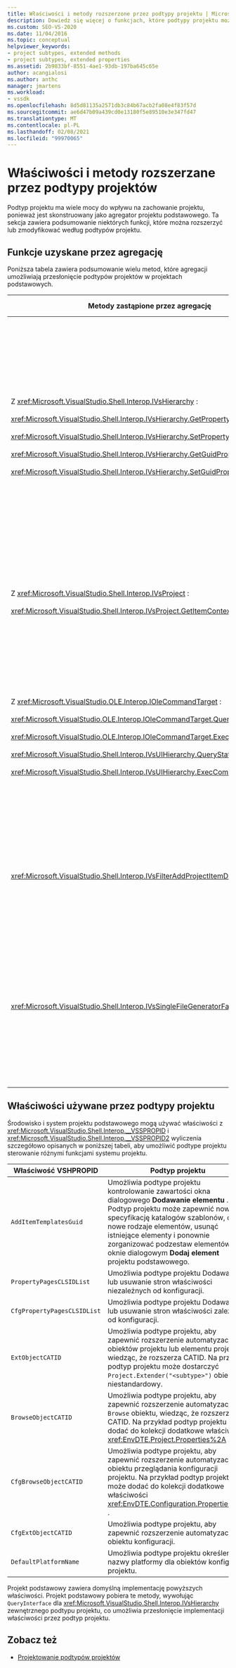 ```yaml
---
title: Właściwości i metody rozszerzone przez podtypy projektu | Microsoft Docs
description: Dowiedz się więcej o funkcjach, które podtypy projektu można zwiększyć lub zmodyfikować, co pozwala dostosować zachowanie systemów projektu programu Visual Studio.
ms.custom: SEO-VS-2020
ms.date: 11/04/2016
ms.topic: conceptual
helpviewer_keywords:
- project subtypes, extended methods
- project subtypes, extended properties
ms.assetid: 2b9833bf-8551-4ae1-93db-197ba645c65e
author: acangialosi
ms.author: anthc
manager: jmartens
ms.workload:
- vssdk
ms.openlocfilehash: 8d5d81135a2571db3c84b67acb2fa08e4f83f57d
ms.sourcegitcommit: ae6d47b09a439cd0e13180f5e89510e3e347fd47
ms.translationtype: MT
ms.contentlocale: pl-PL
ms.lasthandoff: 02/08/2021
ms.locfileid: "99970065"
---
```

# <a name="properties-and-methods-extended-by-project-subtypes"></a>Właściwości i metody rozszerzane przez podtypy projektów
Podtyp projektu ma wiele mocy do wpływu na zachowanie projektu, ponieważ jest skonstruowany jako agregator projektu podstawowego. Ta sekcja zawiera podsumowanie niektórych funkcji, które można rozszerzyć lub zmodyfikować według podtypów projektu.

## <a name="features-gained-by-aggregation"></a>Funkcje uzyskane przez agregację
 Poniższa tabela zawiera podsumowanie wielu metod, które agregacji umożliwiają przesłonięcie podtypów projektów w projektach podstawowych.

|Metody zastąpione przez agregację|Podtyp projektu|
|---------------------------------------|---------------------|
|Z <xref:Microsoft.VisualStudio.Shell.Interop.IVsHierarchy> :<br /><br /> <xref:Microsoft.VisualStudio.Shell.Interop.IVsHierarchy.GetProperty%2A><br /><br /> <xref:Microsoft.VisualStudio.Shell.Interop.IVsHierarchy.SetProperty%2A><br /><br /> <xref:Microsoft.VisualStudio.Shell.Interop.IVsHierarchy.GetGuidProperty%2A><br /><br /> <xref:Microsoft.VisualStudio.Shell.Interop.IVsHierarchy.SetGuidProperty%2A>|Włącza podtyp projektu do<br /><br /> -Zmień podpis i ikonę węzła projektu.<br />— Całkowicie Przesłoń `Browse` obiekt projektu.<br />— Określ, czy można zmienić nazwę projektu.<br />— Określ kolejność sortowania.<br />-Kontrola kontekstu użytkownika w celu zapewnienia dynamicznej pomocy.|
|Z <xref:Microsoft.VisualStudio.Shell.Interop.IVsProject> :<br /><br /> <xref:Microsoft.VisualStudio.Shell.Interop.IVsProject.GetItemContext%2A>|Włącza podtyp projektu do kontrolowania, jakie usługi kontekstowe są udostępniane projektantom i edytorom.|
|Z <xref:Microsoft.VisualStudio.OLE.Interop.IOleCommandTarget> :<br /><br /> <xref:Microsoft.VisualStudio.OLE.Interop.IOleCommandTarget.QueryStatus%2A><br /><br /> <xref:Microsoft.VisualStudio.OLE.Interop.IOleCommandTarget.Exec%2A><br /><br /> <xref:Microsoft.VisualStudio.Shell.Interop.IVsUIHierarchy.QueryStatusCommand%2A><br /><br /> <xref:Microsoft.VisualStudio.Shell.Interop.IVsUIHierarchy.ExecCommand%2A>|Włącza podtyp projektu do<br /><br /> — Uczestnictwo w kierowaniu poleceń dla poleceń projektu.<br />-Dodawanie, usuwanie lub wyłączanie obu poleceń otoczenia projektu i Eksplorator rozwiązań aktywnych poleceń.|
|<xref:Microsoft.VisualStudio.Shell.Interop.IVsFilterAddProjectItemDlg2>|Włącza podtype projektu do filtrowania zawartości widocznej dla użytkownika w oknie dialogowym **Dodaj nowy element** .|
|<xref:Microsoft.VisualStudio.Shell.Interop.IVsSingleFileGeneratorFactory>|Włącza podtyp projektu do<br /><br /> -Określ domyślny Generator przyznany przez rozszerzenie pliku.<br />-Mapuje nazwę generatora czytelnego przez człowieka na obiekt COM.|

## <a name="properties-used-by-project-subtypes"></a>Właściwości używane przez podtypy projektu
 Środowisko i system projektu podstawowego mogą używać właściwości z <xref:Microsoft.VisualStudio.Shell.Interop.__VSSPROPID> i <xref:Microsoft.VisualStudio.Shell.Interop.__VSSPROPID2> wyliczenia szczegółowo opisanych w poniższej tabeli, aby umożliwić podtype projektu sterowanie różnymi funkcjami systemu projektu.

|Właściwość VSHPROPID|Podtyp projektu|
|------------------------|---------------------|
|`AddItemTemplatesGuid`|Umożliwia podtype projektu kontrolowanie zawartości okna dialogowego **Dodawanie elementu** . Podtyp projektu może zapewnić nową specyfikację katalogów szablonów, dodać nowe rodzaje elementów, usunąć istniejące elementy i ponownie zorganizować podzestaw elementów w oknie dialogowym **Dodaj element** projektu podstawowego.|
|`PropertyPagesCLSIDList`|Umożliwia podtype projektu Dodawanie lub usuwanie stron właściwości niezależnych od konfiguracji.|
|`CfgPropertyPagesCLSIDList`|Umożliwia podtype projektu Dodawanie lub usuwanie stron właściwości zależnych od konfiguracji.|
|`ExtObjectCATID`|Umożliwia podtype projektu, aby zapewnić rozszerzenie automatyzacji dla obiektów projektu lub elementu projektu, wiedząc, że rozszerza CATID. Na przykład podtyp projektu może dostarczyć `Project.Extender("<subtype>")` obiekt niestandardowy.|
|`BrowseObjectCATID`|Umożliwia podtype projektu, aby zapewnić rozszerzenie automatyzacji dla `Browse` obiektu, wiedząc, że rozszerza CATID. Na przykład podtyp projektu może dodać do kolekcji dodatkowe właściwości <xref:EnvDTE.Project.Properties%2A> .|
|`CfgBrowseObjectCATID`|Umożliwia podtype projektu, aby zapewnić rozszerzenie automatyzacji dla obiektu przeglądania konfiguracji projektu. Na przykład podtyp projektu może dodać do kolekcji dodatkowe właściwości <xref:EnvDTE.Configuration.Properties%2A> .|
|`CfgExtObjectCATID`|Umożliwia podtype projektu, aby zapewnić rozszerzenie automatyzacji dla obiektu konfiguracji.|
|`DefaultPlatformName`|Umożliwia podtype projektu określenie nazwy platformy dla obiektów konfiguracji projektu.|

 Projekt podstawowy zawiera domyślną implementację powyższych właściwości. Projekt podstawowy pobiera te metody, wywołując `QueryInterface` dla <xref:Microsoft.VisualStudio.Shell.Interop.IVsHierarchy> zewnętrznego podtypu projektu, co umożliwia przesłonięcie implementacji właściwości przez podtyp projektu.

## <a name="see-also"></a>Zobacz też
- [Projektowanie podtypów projektów](../../extensibility/internals/project-subtypes-design.md)
